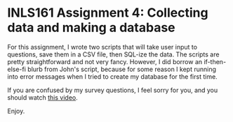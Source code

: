 # INLS161 Assignment 4: Collecting data and making a database

For this assignment, I wrote two scripts that will take user input to questions, save them in a CSV file, then SQL-ize the data. 
The scripts are pretty straightforward and not very fancy.
However, I did borrow an if-then-else-fi blurb from John's script, because for some reason I kept running into error
messages when I tried to create my database for the first time. 

If you are confused by my survey questions, I feel sorry for you, and you should watch [this video](https://youtu.be/IMxWLuOFyZM?t=53s).

Enjoy.